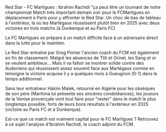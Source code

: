 Red Star - FC Martigues : Ibrahim Rachidi "ça peut être un tournant de notre championnat
Match très important demain soir pour le FCMartigues en déplacement à Paris pour y affronter le Red Star. Un choc de bas de tableau à l'extérieur, là où les Martégaux réussissent plutôt bien en 2025 avec deux victoires en trois matchs (à Dunkerque et au Paris FC)

Le FC Martigues se prépare à un match difficile face à un adversaire direct dans la lutte pour le maintien.

Le Red Star entraîné par Greg Poirier l'ancien coach du FCM est également en fin de classement. Malgré les absences de Tlili et Orinel, les Sang et or se veulent ambitieux... Mais il va falloir se montrer solide contre des Audoniens qui réussissent assez souvent face aux Martégaux comme en témoigne la victoire acquise il y a quelques mois à Gueugnon (0-1) dans le temps additionnel. 

Sans leur entraîneur Hakim Malek, retourné en Algérie pour les obsèques de son père (Maritima lui présente ses sincères condoléances), les joueurs de la Venise provençale vont tout faire pour "rester" dans le match le plus longtemps possible, forts de leurs bons résultats à l'extérieur en 2025 (victoire au Paris FC et à Dunkerque).

Est-ce que ce match est vraiment capital pour le FC Martigues ? Retrouvez à ce sujet l'analyse d'Ibrahim Rachidi, le coach adjoint du FCM.
